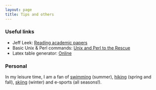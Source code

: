 ```yaml
---
layout: page
title: Tips and others
---
```


### Useful links

- Jeff Leek: [Reading academic papers](https://github.com/jtleek/readingpapers)
- Basic Unix &amp; Perl commands: [Unix and Perl to the Rescue](http://korflab.ucdavis.edu/unix_and_perl/)
- Latex table generator: [Online](https://www.tablesgenerator.com/)



### Personal

In my leisure time, I am a fan of [swimming](https://case.edu/wellness/facultystaff/resources/fitness/veale-recreation-center) (summer), 
[hiking](https://fitt.co/cleveland/articles/hiking-spots-around-cleveland) (spring and fall), 
[skiing](https://www.bmbw.com/) (winter) and e-sports (all seasons!). 


